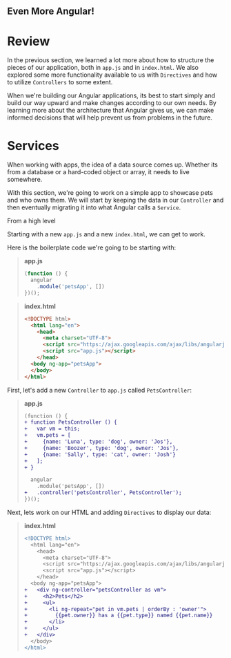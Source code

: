 Even More Angular!
----------

# Review

In the previous section, we learned a lot more about how to structure the pieces
of our application, both in `app.js` and in `index.html`. We also explored some
more functionality available to us with `Directives` and how to utilize
`Controllers` to some extent.

When we're building our Angular applications, its best to start simply and build
our way upward and make changes according to our own needs. By learning more
about the architecture that Angular gives us, we can make informed decisions
that will help prevent us from problems in the future.

# Services

When working with apps, the idea of a data source comes up. Whether its from a
database or a hard-coded object or array, it needs to live somewhere.

With this section, we're going to work on a simple app to showcase pets and
who owns them. We will start by keeping the data in our `Controller` and then
eventually migrating it into what Angular calls a `Service`.

From a high level

Starting with a new `app.js` and a new `index.html`, we can get to work.

Here is the boilerplate code we're going to be starting with:

> **app.js**
> ```javascript
> (function () {
>   angular
>     .module('petsApp', [])
> })();
> ```

> **index.html**
> ```html
> <!DOCTYPE html>
>   <html lang="en">
>     <head>
>       <meta charset="UTF-8">
>       <script src="https://ajax.googleapis.com/ajax/libs/angularjs/1.5.0/angular.min.js"></script> 
>       <script src="app.js"></script>
>     </head>
>   <body ng-app="petsApp">
>   </body>
> </html>
> ```

First, let's add a new `Controller` to `app.js` called `PetsController`:

> **app.js**
> ```diff
> (function () {
> + function PetsController () {
> +   var vm = this;
> +   vm.pets = [
> +     {name: 'Luna', type: 'dog', owner: 'Jos'},
> +     {name: 'Boozer', type: 'dog', owner: 'Jos'},
> +     {name: 'Sally', type: 'cat', owner: 'Josh'}
> +   ];
> + }
> 
>   angular
>     .module('petsApp', [])
> +   .controller('petsController', PetsController');
> })();
> ```

Next, lets work on our HTML and adding `Directives` to display our data:

> **index.html**
> ```diff
> <!DOCTYPE html>
>   <html lang="en">
>     <head>
>       <meta charset="UTF-8">
>       <script src="https://ajax.googleapis.com/ajax/libs/angularjs/1.5.0/angular.min.js"></script> 
>       <script src="app.js"></script>
>     </head>
>   <body ng-app="petsApp">
> +   <div ng-controller="petsController as vm">
> +     <h2>Pets</h2>
> +     <ul>
> +       <li ng-repeat="pet in vm.pets | orderBy : 'owner'">
> +         {{pet.owner}} has a {{pet.type}} named {{pet.name}}
> +       </li>
> +     </ul>
> +   </div>
>   </body>
> </html>
> ```
